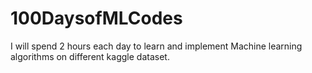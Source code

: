 # 100DaysofMLCodes
I will spend 2 hours each day to learn and implement Machine learning algorithms on different kaggle dataset. 
